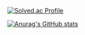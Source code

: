 [![Solved.ac Profile](http://mazassumnida.wtf/api/v2/generate_badge?boj=1mhye0k)](https://solved.ac/1mhye0k/)

[![Anurag's GitHub stats](https://github-readme-stats.vercel.app/api?username=GoM1nH)](https://github.com/GoM1nH/github-readme-stats)
